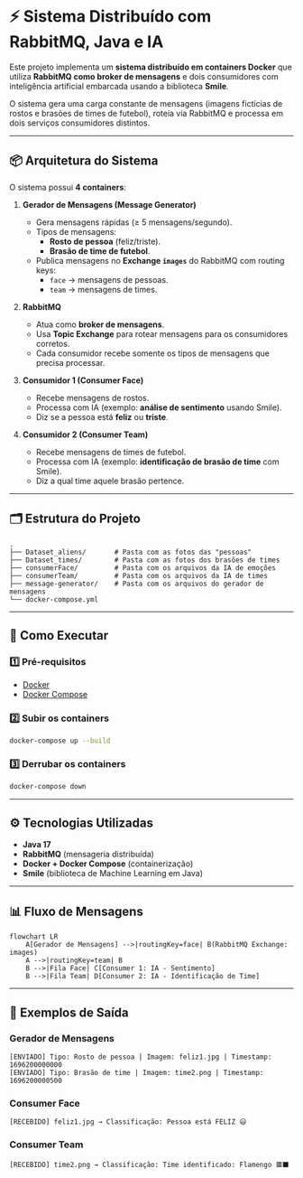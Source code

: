 # ⚡ Sistema Distribuído com RabbitMQ, Java e IA

Este projeto implementa um **sistema distribuído em containers Docker** que utiliza **RabbitMQ como broker de mensagens** e dois consumidores com inteligência artificial embarcada usando a biblioteca **Smile**.  

O sistema gera uma carga constante de mensagens (imagens fictícias de rostos e brasões de times de futebol), roteia via RabbitMQ e processa em dois serviços consumidores distintos.  

---

## 📦 Arquitetura do Sistema

O sistema possui **4 containers**:

1. **Gerador de Mensagens (Message Generator)**  
   - Gera mensagens rápidas (≥ 5 mensagens/segundo).  
   - Tipos de mensagens:  
     - **Rosto de pessoa** (feliz/triste).  
     - **Brasão de time de futebol**.  
   - Publica mensagens no **Exchange `images`** do RabbitMQ com routing keys:
     - `face` → mensagens de pessoas.  
     - `team` → mensagens de times.  

2. **RabbitMQ**  
   - Atua como **broker de mensagens**.  
   - Usa **Topic Exchange** para rotear mensagens para os consumidores corretos.  
   - Cada consumidor recebe somente os tipos de mensagens que precisa processar.  

3. **Consumidor 1 (Consumer Face)**  
   - Recebe mensagens de rostos.  
   - Processa com IA (exemplo: **análise de sentimento** usando Smile).  
   - Diz se a pessoa está **feliz** ou **triste**.  

4. **Consumidor 2 (Consumer Team)**  
   - Recebe mensagens de times de futebol.  
   - Processa com IA (exemplo: **identificação de brasão de time** com Smile).  
   - Diz a qual time aquele brasão pertence.  

---

## 🗂️ Estrutura do Projeto

```
.
├── Dataset_aliens/       # Pasta com as fotos das "pessoas"
├── Dataset_times/        # Pasta com as fotos dos brasões de times
├── consumerFace/         # Pasta com os arquivos da IA de emoções
├── consumerTeam/         # Pasta com os arquivos da IA de times 
├── message-generator/    # Pasta com os arquivos do gerador de mensagens
└── docker-compose.yml
```

---

## 🚀 Como Executar

### 1️⃣ Pré-requisitos
- [Docker](https://www.docker.com/)  
- [Docker Compose](https://docs.docker.com/compose/)  

### 2️⃣ Subir os containers
```bash
docker-compose up --build
```

### 3️⃣ Derrubar os containers
```bash
docker-compose down
```


---

## ⚙️ Tecnologias Utilizadas

- **Java 17**  
- **RabbitMQ** (mensageria distribuída)  
- **Docker + Docker Compose** (containerização)  
- **Smile** (biblioteca de Machine Learning em Java)  

---

## 📊 Fluxo de Mensagens

```mermaid
flowchart LR
    A[Gerador de Mensagens] -->|routingKey=face| B(RabbitMQ Exchange: images)
    A -->|routingKey=team| B
    B -->|Fila Face| C[Consumer 1: IA - Sentimento]
    B -->|Fila Team| D[Consumer 2: IA - Identificação de Time]
```

---

## 🤖 Exemplos de Saída

### Gerador de Mensagens
```
[ENVIADO] Tipo: Rosto de pessoa | Imagem: feliz1.jpg | Timestamp: 1696200000000
[ENVIADO] Tipo: Brasão de time | Imagem: time2.png | Timestamp: 1696200000500
```

### Consumer Face
```
[RECEBIDO] feliz1.jpg → Classificação: Pessoa está FELIZ 😃
```

### Consumer Team
```
[RECEBIDO] time2.png → Classificação: Time identificado: Flamengo 🟥⬛
```